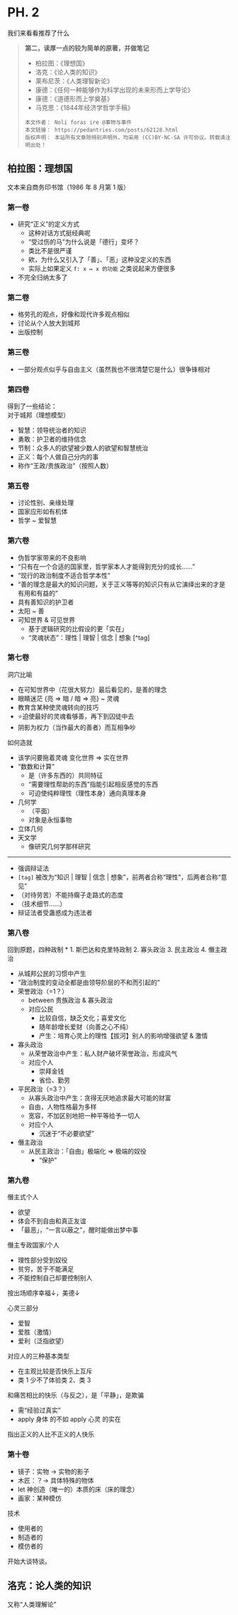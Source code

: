 # PH. 2
我们来看看推荐了什么
> **第二，读厚一点的较为简单的原著，并做笔记**
> * 柏拉图：《理想国》
> * 洛克：《论人类的知识》
> * 莱布尼茨：《人类理智新论》
> * 康德：《任何一种能够作为科学出现的未来形而上学导论》
> * 康德：《道德形而上学奠基》
> * 马克思：《1844年经济学哲学手稿》
>
> ```hide "许可信息"
> 本文作者： Noli foras ire @事物与事件  
> 本文链接： https://pedantries.com/posts/62128.html  
> 版权声明： 本站所有文章除特别声明外，均采用 (CC)BY-NC-SA 许可协议。转载请注明出处！
> ```

## 柏拉图：理想国
文本来自商务印书馆（1986 年 8 月第 1 版）

### 第一卷
- 研究“正义”的定义方式
	- 这种对话方式挺经典呢
	- “受过伤的马”为什么说是「德行」变坏？
	- 类比不是很严谨
	- 欸，为什么又引入了「善」、「恶」这种没定义的东西
	- 实际上如果定义 `f: x ↦ x 的功能` 之类说起来方便很多
- 不完全归纳太多了

### 第二卷
- 格劳孔的观点，好像和现代许多观点相似
- 讨论从个人放大到城邦
- 出版控制

### 第三卷
- 一部分观点似乎与自由主义（虽然我也不很清楚它是什么）很争锋相对

### 第四卷
得到了一些结论：  
对于城邦（理想模型）
- 智慧：领导统治者的知识
- 勇敢：护卫者的维持信念
- 节制：众多人的欲望被少数人的欲望和智慧统治
- 正义：每个人做自己分内的事
- 称作“王政/贵族政治”（按照人数）

### 第五卷
- 讨论性别、亲缘处理
- 国家应形如有机体
- 哲学 ~ 爱智慧

### 第六卷
- 伪哲学家带来的不良影响
- “只有在一个合适的国家里，哲学家本人才能得到充分的成长……”
- “现行的政治制度不适合哲学本性”
- “善的理念是最大的知识问题，关于正义等等的知识只有从它演绎出来的才是有用和有益的”
- 具有善知识的护卫者
- 太阳 ~ 善
- 可知世界 & 可见世界
	- 基于逻辑研究的比假设的更「实在」
	- “灵魂状态”：理性 | 理智 | 信念 | 想象 [^tag]

### 第七卷
洞穴比喻
- 在可知世界中（花很大努力）最后看见的，是善的理念
- 眼睛迷茫 {亮 ⇒ 暗 / 暗 ⇒ 亮} ~ 灵魂
- 教育含某种使灵魂转向的技巧
- ⭐迫使最好的灵魂看够善，再下到囚徒中去
- 阴影为权力（当作最大的善者）而互相争吵

如何造就
- 该学问要拖着灵魂 变化世界 ⇒ 实在世界
- “数数和计算”
	- 是（许多东西的）共同特征
	- “需要理性帮助的东西”指能引起相反感觉的东西
	- 可迫使纯粹理性（理性本身）通向真理本身
- 几何学
	- （平面）
	- 对象是永恒事物
- 立体几何
- 天文学
	- 像研究几何学那样研究

---

- 强调辩证法
- `[tag]` 被改为“知识 | 理智 | 信念 | 想象”，前两者合称“理性”，后两者合称“意见”
- （对待劳苦）不能持瘸子走路式的态度
- （技术细节……）
- 辩证法者受蛊惑成为违法者

### 第八卷
回到原题，四种政制
* 
	1. 斯巴达和克里特政制
	2. 寡头政治
	3. 民主政治
	4. 僭主政治
* 从城邦公民的习惯中产生
* “政治制度的变动全都是由领导阶层的不和而引起的”
* 荣誉政治（=1？）
	* between 贵族政治 & 寡头政治
	* 对应公民
		* 比较自信，缺乏文化；喜爱文化
		* 随年龄增长爱财（向善之心不纯）
		* 产生：培育心灵上的理性【拔河】别人的影响增强欲望 & 激情
* 寡头政治
	* 从荣誉政治中产生：私人财产破坏荣誉政治，形成风气
	* 对应个人
		* 崇拜金钱
		* 省俭、勤劳
* 平民政治（=3？）
	* 从寡头政治中产生：贪得无厌地追求最大可能的财富
	* 自由，人物性格最为多样
	* 宽容，不加区别地把一种平等给予一切人
	* 对应个人
		* 沉迷于“不必要欲望”
* 僭主政治
	* 从民主政治：「自由」极端化 ⇒ 极端的奴役
		* “保护”

### 第九卷
僭主式个人
* 欲望
* 体会不到自由和真正友谊
* 「最恶」，“一言以蔽之”，醒时能做出梦中事

僭主专政国家/个人
* 理性部分受到奴役
* 贫穷，苦于不能满足
* 不能控制自己却要控制别人

按出场顺序幸福↓，美德↓

心灵三部分
* 爱智
* 爱胜（激情）
* 爱利（泛指欲望）

对应人的三种基本类型
* 在主观比较是否快乐上互斥
* 类 1 少不了体验类 2、类 3

和痛苦相比的快乐（与反之），是「平静」，是欺骗
* 需“经验过真实”
* apply 身体 的不如 apply 心灵 的实在

指出正义的人比不正义的人快乐

### 第十卷
* 镜子：实物 → 实物的影子
* 木匠：？→ 具体特殊的物体
* let 神创造（唯一的）本质的床（床的理念）
* 画家：某种模仿

技术
* 使用者的
* 制造者的
* 模仿者的

开始大谈特谈。

## 洛克：论人类的知识
又称“人类理解论”

